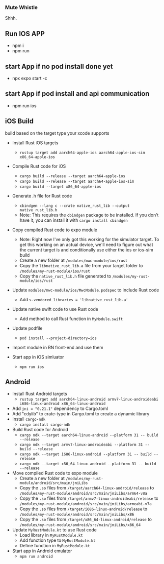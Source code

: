 ### Mute Whistle
Shhh.

## Run IOS APP
- npm i
- npm run
## start App if no pod install done yet
- npx expo start -c 
## start App if  pod install and api communication
- npm run ios 

## iOS Build

build based on the target type your xcode supports

- Install Rust iOS targets
	- `rustup target add aarch64-apple-ios aarch64-apple-ios-sim x86_64-apple-ios`
- Compile Rust code for iOS
	- `cargo build --release --target aarch64-apple-ios`
	- `cargo build --release --target aarch64-apple-ios-sim`
  - `cargo build --target x86_64-apple-ios`

- Generate .h file for Rust code
	- `cbindgen --lang c --crate native_rust_lib --output native_rust_lib.h`
	- Note: This requires the `cbindgen` package to be installed. If you don't have it, you can install it with `cargo install cbindgen`
- Copy compiled Rust code to expo module
	- Note: Right now I've only got this working for the simulator target. To get this working on an actual device, we'll need to figure out what the current target is and conditionally use either the ios or ios-sim build
	- Create a new folder at `/modules/mwc-module/ios/rust`
	- Copy the `libnative_rust_lib.a` file from your target folder to `/modules/my-rust-module/ios/rust`
	- Copy the `native_rust_lib.h` file generated to `/modules/my-rust-module/ios/rust`
- Update `modules/mwc-module/ios/MwcModule.podspec` to include Rust code
	- Add `s.vendored_libraries = 'libnative_rust_lib.a'`
- Update native swift code to use Rust code
	- Add method to call Rust function in `MyModule.swift`
- Update podfile
	- `pod install --project-directory=ios`
- Import module in RN front-end and use them
- Start app in iOS simluator
  - `npm run ios`

## Android

- Install Rust Android targets
	- `rustup target add aarch64-linux-android armv7-linux-androideabi i686-linux-android x86_64-linux-android`
- Add `jni = "0.21.1"` dependency to Cargo.toml
- Add "cdylib" to crate-type in Cargo.toml to create a dynamic library
- Install `cargo-ndk`
	- `cargo install cargo-ndk`
- Build Rust code for Android
	- `cargo ndk --target aarch64-linux-android --platform 31 -- build --release`
	- `cargo ndk --target armv7-linux-androideabi --platform 31 -- build --release`
	- `cargo ndk --target i686-linux-android --platform 31 -- build --release`
	- `cargo ndk --target x86_64-linux-android --platform 31 -- build --release`
- Move compiled Rust code to expo module
  - Create a new folder at `/modules/my-rust-module/android/src/main/jniLibs`
  - Copy the `.so` files from `/target/aarch64-linux-android/release` to `/modules/my-rust-module/android/src/main/jniLibs/arm64-v8a`
  - Copy the `.so` files from `/target/armv7-linux-androideabi/release` to `/modules/my-rust-module/android/src/main/jniLibs/armeabi-v7a`
  - Copy the `.so` files from `/target/i686-linux-android/release` to `/modules/my-rust-module/android/src/main/jniLibs/x86`
  - Copy the `.so` files from `/target/x86_64-linux-android/release` to `/modules/my-rust-module/android/src/main/jniLibs/x86_64`
- Update `MyRustModule.kt` to use Rust code
  - Load library in `MyRustModule.kt`
  - Add function type to `MyRustModule.kt`
  - Define function in `MyRustModule.kt`
- Start app in Android emulator
  - `npm run android`
